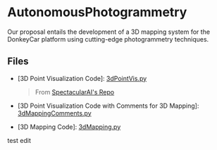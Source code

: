 # AutonomousPhotogrammetry
Our proposal entails the development of a 3D mapping system for the DonkeyCar platform using cutting-edge photogrammetry techniques.

<!--files -->

## Files
- [3D Point Visualization Code]: [3dPointVis.py ](3dPointVis.py)
  > From [SpectacularAI's Repo](https://github.com/SpectacularAI/sdk-examples/blob/main/python/oak/mapping_visu.py)

- [3D Point Visualization Code with Comments for 3D Mapping]: [3dMappingComments.py ](3dMappingComments.py)

- [3D Mapping Code]: [3dMapping.py ](3dMapping.py)

test edit







